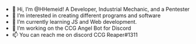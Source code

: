 - 👋 Hi, I’m @HHemeid! A Developer, Industrial Mechanic, and a Pentester
- 👀 I’m interested in creating different programs and software
- 🌱 I’m currently learning JS and Web development. 
- 💞️ I’m working on the CCG Angel Bot for Discord
- 📫 You can reach me on discord CCG Reaper#1311

<!---
HHemeid/HHemeid is a ✨ special ✨ repository because its `README.md` (this file) appears on your GitHub profile.
You can click the Preview link to take a look at your changes.
--->
